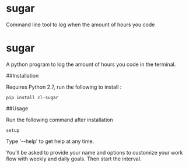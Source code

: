 # sugar
Command line tool to log when the amount of hours you code

sugar
==================

A python program to log the amount of hours you code in the terminal.

##Installation

Requires Python 2.7, run the following to install :
  
    pip install cl-sugar

##Usage

Run the following command after installation
  
    setup

Type '--help' to get help at any time.

You'll be asked to provide your name and options to customize your work flow with weekly and daily goals. Then start the interval.
